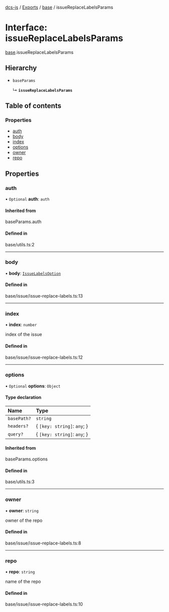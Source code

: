 [dcs-js](../README.md) / [Exports](../modules.md) / [base](../modules/base.md) / issueReplaceLabelsParams

# Interface: issueReplaceLabelsParams

[base](../modules/base.md).issueReplaceLabelsParams

## Hierarchy

- `baseParams`

  ↳ **`issueReplaceLabelsParams`**

## Table of contents

### Properties

- [auth](base.issueReplaceLabelsParams.md#auth)
- [body](base.issueReplaceLabelsParams.md#body)
- [index](base.issueReplaceLabelsParams.md#index)
- [options](base.issueReplaceLabelsParams.md#options)
- [owner](base.issueReplaceLabelsParams.md#owner)
- [repo](base.issueReplaceLabelsParams.md#repo)

## Properties

### <a id="auth" name="auth"></a> auth

• `Optional` **auth**: `auth`

#### Inherited from

baseParams.auth

#### Defined in

base/utils.ts:2

___

### <a id="body" name="body"></a> body

• **body**: [`IssueLabelsOption`](base.IssueLabelsOption.md)

#### Defined in

base/issue/issue-replace-labels.ts:13

___

### <a id="index" name="index"></a> index

• **index**: `number`

index of the issue

#### Defined in

base/issue/issue-replace-labels.ts:12

___

### <a id="options" name="options"></a> options

• `Optional` **options**: `Object`

#### Type declaration

| Name | Type |
| :------ | :------ |
| `basePath?` | `string` |
| `headers?` | { `[key: string]`: `any`;  } |
| `query?` | { `[key: string]`: `any`;  } |

#### Inherited from

baseParams.options

#### Defined in

base/utils.ts:3

___

### <a id="owner" name="owner"></a> owner

• **owner**: `string`

owner of the repo

#### Defined in

base/issue/issue-replace-labels.ts:8

___

### <a id="repo" name="repo"></a> repo

• **repo**: `string`

name of the repo

#### Defined in

base/issue/issue-replace-labels.ts:10
